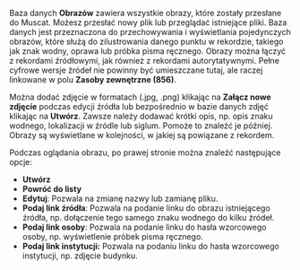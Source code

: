 Baza danych **Obrazów** zawiera wszystkie obrazy, które zostały przesłane do Muscat. Możesz przesłać nowy plik lub przeglądać istniejące pliki. Baza danych jest przeznaczona do przechowywania i wyświetlania pojedynczych obrazów, które służą do zilustrowania danego punktu w rekordzie, takiego jak znak wodny, oprawa lub próbka pisma ręcznego. Obrazy można łączyć z rekordami źródłowymi, jak również z rekordami autorytatywnymi. Pełne cyfrowe wersje źródeł nie powinny być umieszczane tutaj, ale raczej linkowane w polu **Zasoby zewnętrzne (856)**.  
  
Można dodać zdjęcie w formatach (.jpg, .png) klikając na **Załącz nowe zdjęcie** podczas edycji źródła lub bezpośrednio w bazie danych zdjęć klikając na **Utwórz**. Zawsze należy dodawać krótki opis, np. opis znaku wodnego, lokalizacji w źródle lub siglum. Pomoże to znaleźć je później. Obrazy są wyświetlane w kolejności, w jakiej są powiązane z rekordem.

  
Podczas oglądania obrazu,  po prawej stronie można znaleźć następujące opcje:  

- **Utwórz**
- **Powróć do listy**  
- **Edytuj**: Pozwala na zmianę nazwy lub zamianę pliku.
- **Podaj link źródła**: Pozwala na podanie linku do obrazu istniejącego źródła, np. dołączenie tego samego znaku wodnego do kilku źródeł.
- **Podaj link osoby**: Pozwala na podanie linku do hasła wzorcowego osoby, np. wyświetlenie próbek pisma ręcznego.   
- **Podaj link instytucji:** Pozwala na podaniu linku do hasła wzorcowego instytucji, np. zdjęcie budynku. 